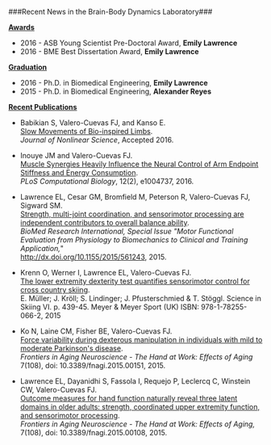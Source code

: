 
###Recent News in the Brain-Body Dynamics Laboratory###



<u>**Awards**</u>

* 2016 - ASB Young Scientist Pre-Doctoral Award, **Emily Lawrence**
* 2016 - BME Best Dissertation Award, **Emily Lawrence**

<u>**Graduation**</u>

* 2016 - Ph.D. in Biomedical Engineering, **Emily Lawrence**
* 2015 - Ph.D. in Biomedical Engineering, **Alexander Reyes**

<u>**Recent Publications**</u>

* Babikian S, Valero-Cuevas FJ, and Kanso E. <br>
[Slow Movements of Bio-inspired Limbs](PAPER_LINK_HERE). <br>
*Journal of Nonlinear Science*, Accepted 2016.

* Inouye JM and Valero-Cuevas FJ. <br>
[Muscle Synergies Heavily Influence the Neural Control of Arm Endpoint Stiffness and Energy Consumption](PAPER_LINK_HERE). <br>
*PLoS Computational Biology*, 12(2), e1004737, 2016.

* Lawrence EL, Cesar GM, Bromfield M, Peterson R, Valero-Cuevas FJ, Sigward SM. <br>
[Strength, multi-joint coordination, and sensorimotor processing are independent contributors to overall balance ability](PAPER_LINK_HERE). <br>
*BioMed Research International, Special Issue "Motor Functional Evaluation from Physiology to Biomechanics to Clinical and Training Application,*" <br> http://dx.doi.org/10.1155/2015/561243, 2015.

* Krenn O, Werner I, Lawrence EL, Valero-Cuevas FJ. <br>
[The lower extremity dexterity test quantifies sensorimotor control for cross country skiing](PAPER_LINK_HERE). <br>
E. Müller; J. Kröll; S. Lindinger; J. Pfusterschmied & T. Stöggl. Science in Skiing VI. p. 439-45. Meyer & Meyer Sport (UK) ISBN: 978-1-78255-066-2, 2015 

* Ko N, Laine CM, Fisher BE, Valero-Cuevas FJ. <br>
[Force variability during dexterous manipulation in individuals with mild to moderate Parkinson's disease](PAPER_LINK_HERE). <br>
*Frontiers in Aging Neuroscience - The Hand at Work: Effects of Aging* 7(108), doi: 10.3389/fnagi.2015.00151, 2015. 

* Lawrence EL, Dayanidhi S, Fassola I, Requejo P, Leclercq C, Winstein CW, Valero-Cuevas FJ. <br>
[Outcome measures for hand function naturally reveal three latent domains in older adults: strength, coordinated upper extremity function, and sensorimotor processing](PAPER_LINK_HERE). <br>
*Frontiers in Aging Neuroscience - The Hand at Work: Effects of Aging,* 7(108), doi: 10.3389/fnagi.2015.00108, 2015. 
